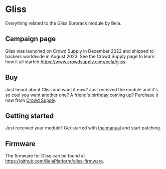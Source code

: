 # Gliss
Everything related to the Gliss Eurorack module by Bela.

## Campaign page

Gliss was launched on Crowd Supply in December 2022 and shipped to backers worldwide in August 2023.
See the Crowd Supply page to learn how it all started https://www.crowdsupply.com/bela/gliss.

## Buy

Just heard about Gliss and want it now? Just received the module and it's so cool you want another one? A friend's birthday coming up? Purchase it now from [Crowd Supply](https://www.crowdsupply.com/bela/gliss).

## Getting started

Just received your module? Get started with [the manual](https://github.com/BelaPlatform/Gliss/blob/main/GLISS_user_manual.pdf?raw=true) and start patching.

## Firmware

The firmware for Gliss can be found at https://github.com/BelaPlatform/gliss-firmware.

